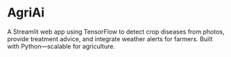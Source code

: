 # AgriAi
A Streamlit web app using TensorFlow to detect crop diseases from photos, provide treatment advice, and integrate weather alerts for farmers. Built with Python—scalable for agriculture.
